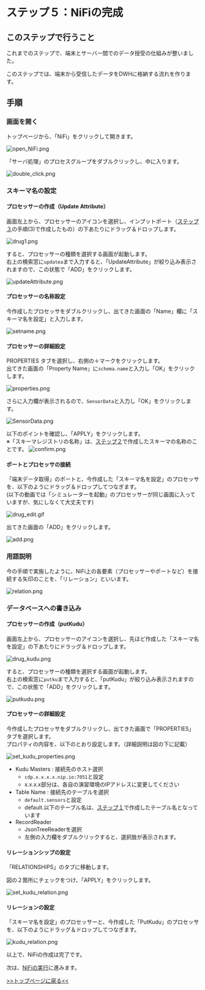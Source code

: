 # ステップ５：NiFiの完成

## このステップで行うこと

これまでのステップで、端末とサーバー間でのデータ授受の仕組みが整いました。

このステップでは、端末から受信したデータをDWHに格納する流れを作ります。

## 手順

### 画面を開く

トップページから、「NiFi」をクリックして開きます。

![open_NiFi.png](screenshots_lab05%2Fopen_NiFi.png)

「サーバ処理」のプロセスグループをダブルクリックし、中に入ります。

![double_click.png](screenshots_lab05%2Fdouble_click.png)


### スキーマ名の設定

#### プロセッサーの作成（Update Attribute）

画面左上から、プロセッサーのアイコンを選択し、インプットポート（[ステップ３](lab03_NiFi1.md)の手順(3)で作成したもの）の下あたりにドラッグ＆ドロップします。

![drug1.png](screenshots_lab05%2Fdrug1.png)

すると、プロセッサーの種類を選択する画面が起動します。<br>
右上の検索窓に`updatea`まで入力すると、「UpdateAttribute」が絞り込み表示されますので、この状態で「ADD」をクリックします。

![updateAttribute.png](screenshots_lab05%2FupdateAttribute.png)

#### プロセッサーの名称設定

今作成したプロセッサをダブルクリックし、出てきた画面の「Name」欄に「スキーマ名を設定」と入力します。

![setname.png](screenshots_lab05%2Fsetname.png)

#### プロセッサーの詳細設定

PROPERTIES タブを選択し、右側の＋マークをクリックします。<br>
出てきた画面の「Property Name」に`schema.name`と入力し「OK」をクリックします。

![properties.png](screenshots_lab05%2Fproperties.png)

さらに入力欄が表示されるので、`SensorData`と入力し「OK」をクリックします。

![SensorData.png](screenshots_lab05%2FSensorData.png)

以下のポイントを確認し、「APPLY」をクリックします。<br>
※「スキーマレジストリの名称」は、[ステップ２](lab02_create_schema.md)で作成したスキーマの名称のことです。
![confirm.png](screenshots_lab05%2Fconfirm.png)

#### ポートとプロセッサの接続

「端末データ取得」のポートと、今作成した「スキーマ名を設定」のプロセッサを、以下のようにドラッグ＆ドロップしてつなぎます。<br>
(以下の動画では「シミュレーターを起動」のプロセッサーが同じ画面に入っていますが、気にしなくて大丈夫です)

![drug_edit.gif](screenshots_lab05%2Fdrug_edit.gif)

出てきた画面の「ADD」をクリックします。

![add.png](screenshots_lab05%2Fadd.png)

### 用語説明

今の手順で実施したように、NiFi上の各要素（プロセッサーやポートなど）を接続する矢印のことを、「リレーション」といいます。

![relation.png](screenshots_lab05%2Frelation.png)

### データベースへの書き込み

#### プロセッサーの作成（putKudu）

画面左上から、プロセッサーのアイコンを選択し、先ほど作成した「スキーマ名を設定」の下あたりにドラッグ＆ドロップします。

![drug_kudu.png](screenshots_lab05%2Fdrug_kudu.png)

すると、プロセッサーの種類を選択する画面が起動します。<br>
右上の検索窓に`putku`まで入力すると、「putKudu」が絞り込み表示されますので、この状態で「ADD」をクリックします。

![putkudu.png](screenshots_lab05%2Fputkudu.png)

#### プロセッサーの詳細設定

今作成したプロセッサをダブルクリックし、出てきた画面で「PROPERTIES」タブを選択します。<br>
プロパティの内容を、以下のとおり設定します。（詳細説明は図の下に記載）

![set_kudu_properties.png](screenshots_lab05%2Fset_kudu_properties.png)

- Kudu Masters : 接続先のホスト選択
  - `cdp.x.x.x.x.nip.io:7051`と設定
  - x.x.x.x部分は、各自の演習環境のIPアドレスに変更してください
- Table Name : 接続先のテーブルを選択
  - `default.sensors`と設定
  - default.以下のテーブル名は、[ステップ１](lab01_create_DB.md)で作成したテーブル名となっています
- RecordReader
  - JsonTreeReaderを選択
  - 左側の入力欄をダブルクリックすると、選択肢が表示されます。

#### リレーションシップの設定

「RELATIONSHIPS」のタブに移動します。

図の２箇所にチェックをつけ、「APPLY」をクリックします。

![set_kudu_relation.png](screenshots_lab05%2Fset_kudu_relation.png)

#### リレーションの設定

「スキーマ名を設定」のプロセッサーと、今作成した「PutKudu」のプロセッサを、以下のようにドラッグ＆ドロップしてつなぎます。

![kudu_relation.png](screenshots_lab05%2Fkudu_relation.png)

以上で、NiFiの作成は完了です。

次は、[NiFiの実行](lab07_query_DB.md)に進みます。

[>>トップページに戻る<<](00_top.md)